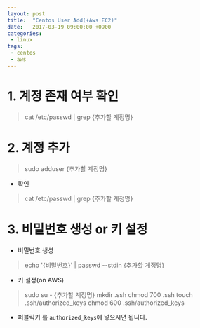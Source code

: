 ```yaml
---
layout: post
title:  "Centos User Add(+Aws EC2)"
date:   2017-03-19 09:00:00 +0900
categories:
 - linux
tags: 
 - centos
 - aws
---
```


# 1. 계정 존재 여부 확인

> cat /etc/passwd | grep {추가할 계정명}

# 2. 계정 추가

> sudo adduser {추가할 계정명}

- 확인

> cat /etc/passwd | grep {추가할 계정명}

# 3. 비밀번호 생성 or 키 설정
- 비밀번호 생성

> echo '{비밀번호}' | passwd --stdin {추가할 계정명}

- 키 설정(on AWS)

> sudo su - {추가할 계정명}
> mkdir .ssh
> chmod 700 .ssh
> touch .ssh/authorized_keys
> chmod 600 .ssh/authorized_keys

- 퍼블릭키 를 `authorized_keys`에 넣으시면 됩니다.



